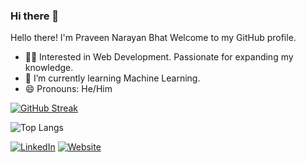 ### Hi there 👋
Hello there! I'm Praveen Narayan Bhat Welcome to my GitHub profile.

- 🧑‍💻 Interested in Web Development. Passionate for expanding my knowledge.
- 🌱 I’m currently learning Machine Learning.
- 😄 Pronouns: He/Him



[![GitHub Streak](https://streak-stats.demolab.com/?user=praveenbhat73&theme=dark)](https://git.io/streak-stats)


![Top Langs](https://github-readme-stats.vercel.app/api/top-langs/?username=praveenbhat73&layout=donut&size_weight=0.5&count_weight=0.5&theme=radical)

<a href="https://www.linkedin.com/in/praveen-bhat-858783203/" target="_blank"><img alt="LinkedIn" src="https://img.shields.io/badge/linkedin-%230077B5.svg?&style=for-the-badge&logo=linkedin&logoColor=white" /></a>
<a href="https://praveennbhat.vercel.app/" target="_blank"><img alt="Website" src="https://img.shields.io/badge/-Website-brightgreen?style=for-the-badge&logo=appveyor&logoColor=white&logo=data:null" /></a>
